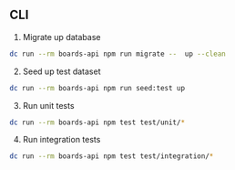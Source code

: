 ## CLI

1. Migrate up database

``` bash
dc run --rm boards-api npm run migrate --  up --clean
```

2. Seed up test dataset

``` bash
dc run --rm boards-api npm run seed:test up
```

3. Run unit tests

```bash
dc run --rm boards-api npm test test/unit/*
```

4. Run integration tests

```bash
dc run --rm boards-api npm test test/integration/*
```
